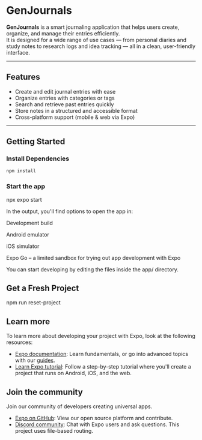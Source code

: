 # GenJournals

**GenJournals** is a smart journaling application that helps users create, organize, and manage their entries efficiently.  
It is designed for a wide range of use cases — from personal diaries and study notes to research logs and idea tracking — all in a clean, user-friendly interface.

---

## Features
- Create and edit journal entries with ease
- Organize entries with categories or tags
- Search and retrieve past entries quickly
- Store notes in a structured and accessible format
- Cross-platform support (mobile & web via Expo)

---

## Getting Started

### Install Dependencies
```bash
npm install
```

### Start the app
npx expo start

In the output, you'll find options to open the app in:

Development build

Android emulator

iOS simulator

Expo Go – a limited sandbox for trying out app development with Expo

You can start developing by editing the files inside the app/ directory.

##  Get a Fresh Project
npm run reset-project

## Learn more

To learn more about developing your project with Expo, look at the following resources:

- [Expo documentation](https://docs.expo.dev/): Learn fundamentals, or go into advanced topics with our [guides](https://docs.expo.dev/guides).
- [Learn Expo tutorial](https://docs.expo.dev/tutorial/introduction/): Follow a step-by-step tutorial where you'll create a project that runs on Android, iOS, and the web.

## Join the community

Join our community of developers creating universal apps.

- [Expo on GitHub](https://github.com/expo/expo): View our open source platform and contribute.
- [Discord community](https://chat.expo.dev): Chat with Expo users and ask questions.
This project uses file-based routing.
